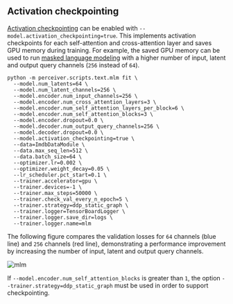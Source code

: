 ## Activation checkpointing

[Activation checkpointing](https://pytorch-lightning.readthedocs.io/en/latest/advanced/advanced_gpu.html#fairscale-activation-checkpointing)
can be enabled with `--model.activation_checkpointing=true`. This implements activation checkpoints for each self-attention
and cross-attention layer and saves GPU memory during training. For example, the saved GPU memory can be used to run
[masked language modeling](../README.md#masked-language-modeling) with a higher number of input, latent and output query
channels (`256` instead of `64`).

```shell
python -m perceiver.scripts.text.mlm fit \
  --model.num_latents=64 \
  --model.num_latent_channels=256 \
  --model.encoder.num_input_channels=256 \
  --model.encoder.num_cross_attention_layers=3 \
  --model.encoder.num_self_attention_layers_per_block=6 \
  --model.encoder.num_self_attention_blocks=3 \
  --model.encoder.dropout=0.0 \
  --model.decoder.num_output_query_channels=256 \
  --model.decoder.dropout=0.0 \
  --model.activation_checkpointing=true \
  --data=ImdbDataModule \
  --data.max_seq_len=512 \
  --data.batch_size=64 \
  --optimizer.lr=0.002 \
  --optimizer.weight_decay=0.05 \
  --lr_scheduler.pct_start=0.1 \
  --trainer.accelerator=gpu \
  --trainer.devices=-1 \
  --trainer.max_steps=50000 \
  --trainer.check_val_every_n_epoch=5 \
  --trainer.strategy=ddp_static_graph \
  --trainer.logger=TensorBoardLogger \
  --trainer.logger.save_dir=logs \
  --trainer.logger.name=mlm
```

The following figure compares the validation losses for `64` channels (blue line) and `256` channels (red line),
demonstrating a performance improvement by increasing the number of input, latent and output query channels.

![mlm](checkpointing.png)

If `--model.encoder.num_self_attention_blocks` is greater than `1`, the option `--trainer.strategy=ddp_static_graph`
must be used in order to support checkpointing.
